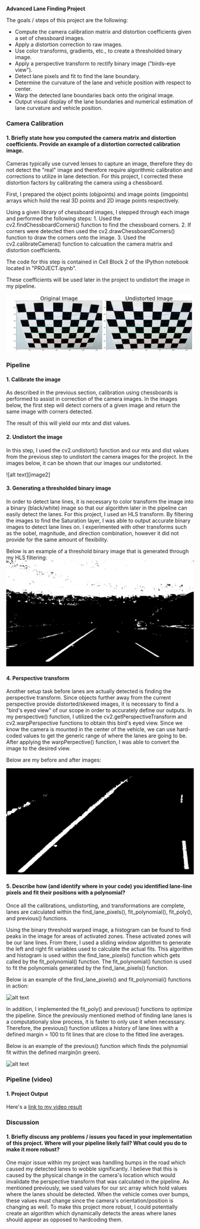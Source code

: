 **Advanced Lane Finding Project**

The goals / steps of this project are the following:

* Compute the camera calibration matrix and distortion coefficients given a set of chessboard images.
* Apply a distortion correction to raw images.
* Use color transforms, gradients, etc., to create a thresholded binary image.
* Apply a perspective transform to rectify binary image ("birds-eye view").
* Detect lane pixels and fit to find the lane boundary.
* Determine the curvature of the lane and vehicle position with respect to center.
* Warp the detected lane boundaries back onto the original image.
* Output visual display of the lane boundaries and numerical estimation of lane curvature and vehicle position.

[//]: # (Image References)
[image1]: ./output_images/Undistort.png "Undistorted"
[image3]: ./output_images/test3.jpg "HLS"
[image4]: ./output_images/perspective.jpg "Perspective"
[image5]: ./examples/example.PNG "Fit Visual"
[video1]: ./output_images/clip.mp4 "Video"



### Camera Calibration

#### 1. Briefly state how you computed the camera matrix and distortion coefficients. Provide an example of a distortion corrected calibration image.

Cameras typically use curved lenses to capture an image, therefore they do not detect the "real" image and therefore require algorithmic calibration and corrections to utilize in lane detection. For this project, I corrected these distortion factors by calibrating the camera using a chessboard. 

First, I prepared the object points (objpoints) and image points (imgpoints) arrays which hold the real 3D points and 2D image points respectively.

Using a given library of chessboard images, I stepped through each image and performed the following steps:
    1. Used the cv2.findChessboardCorners() function to find the chessboard corners. 
    2. If corners were detected then used the cv2.drawChessboardCorners() function to draw the corners onto the image.
    3. Used the cv2.calibrateCamera() function to calcuation the camera matrix and distortion coefficients.
    
The code for this step is contained in Cell Block 2 of the IPython notebook located in "PROJECT.ipynb".
    
These coefficients will be used later in the project to undistort the image in my pipeline.


![alt text][image1]

### Pipeline 

#### 1. Calibrate the image

As described in the previous section, calibration using chessboards is performed to assist in correction of the camera images. In the images below, the first step will detect corners of a given image and return the same image with corners detected.

The result of this will yield our mtx and dist values.

#### 2. Undistort the image

In this step, I used the cv2.undistort() function and our mtx and dist values from the previous step to undistort the camera images for the project. In the images below, it can be shown that our images our undistorted.

![alt text][image2]

#### 3. Generating a thresholded binary image

In order to detect lane lines, it is necessary to color transform the image into a binary (black/white) image so that our algorithm later in the pipeline can easily detect the lanes. For this project, I used an HLS transform. By filtering the images to find the Saturation layer, I was able to output accurate binary images to detect lane lines on. I experimented with other transforms such as the sobel, magnitude, and direction combination, however it did not provide for the same amount of flexibility.

Below is an example of a threshold binary image that is generated through my HLS filtering:
![alt text][image3]

#### 4. Perspective transform


Another setup task before lanes are actually detected is finding the perspective transform. Since objects further away from the current perspective provide distorted/skewed images, it is necessary to find a "bird's eyed view" of our scope in order to accurately define our outputs. In my perspective() function, I utilized the cv2.getPerspectiveTransform and cv2.warpPerspective functions to obtain this bird's eyed view. Since we know the camera is mounted in the center of the vehicle, we can use hard-coded values to get the generic range of where the lanes are going to be. After applying the warpPerpective() function, I was able to convert the image to the desired view. 

Below are my before and after images:


![alt text][image4]

#### 5. Describe how (and identify where in your code) you identified lane-line pixels and fit their positions with a polynomial?
Once all the calibrations, undistorting, and transformations are complete, lanes are calculated within the find_lane_pixels(), fit_polynomial(), fit_poly(), and previous() functions.

Using the binary threshold warped image, a histogram can be found to find peaks in the image for areas of activated zones. These activated zones will be our lane lines. From there, I used a sliding window algorithm to generate the left and right fit variables used to calculate the actual fits. This algorithm and histogram is used within the find_lane_pixels() function which gets called by the fit_polynomial() function. The fit_polynomial() function is used to fit the polynomials generated by the find_lane_pixels() function.

Below is an example of the find_lane_pixels() and fit_polynomial() functions in action:

![alt text][image5]

In addition, I implemented the fit_poly() and previous() functions to optimize the pipeline. Since the previously mentioned method of finding lane lanes is a computationaly slow process, it is faster to only use it when necessary. Therefore, the previous() function utilizes a history of lane lines with a defined margin = 100 to fit lines that are close to the fitted line averages.

Below is an example of the previous() function which finds the polynomial fit within the defined margin(in green).


![alt text][image5]



### Pipeline (video)

#### 1. Project Output

Here's a [link to my video result](./output_images/clip.mp4)


### Discussion

#### 1. Briefly discuss any problems / issues you faced in your implementation of this project.  Where will your pipeline likely fail?  What could you do to make it more robust?

One major issue within my project was handling bumps in the road which caused my detected lanes to wobble significantly. I believe that this is caused by the physical change in the camera's location which would invalidate the perspective transform that was calculated in the pipeline. As mentioned previously, we used values for our src array which hold values where the lanes should be detected. When the vehicle comes over bumps, these values must change since the camera's orientation/position is changing as well. To make this project more robust, I could potentially create an algorithm which dynamically detects the areas where lanes should appear as opposed to hardcoding them.
